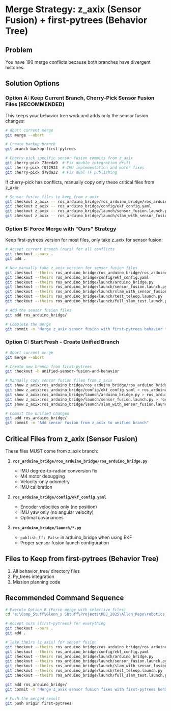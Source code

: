 # Merge Strategy: z_axix (Sensor Fusion) + first-pytrees (Behavior Tree)

## Problem
You have 190 merge conflicts because both branches have divergent histories.

## Solution Options

### **Option A: Keep Current Branch, Cherry-Pick Sensor Fusion Files (RECOMMENDED)**

This keeps your behavior tree work and adds only the sensor fusion changes:

```bash
# Abort current merge
git merge --abort

# Create backup branch
git branch backup-first-pytrees

# Cherry-pick specific sensor fusion commits from z_axix
git cherry-pick 73eeda9  # Fix double integration drift
git cherry-pick f0f2923  # IMU implementation and motor fixes
git cherry-pick d79da32  # Fix dual TF publishing
```

If cherry-pick has conflicts, manually copy only these critical files from z_axix:

```bash
# Sensor fusion files to keep from z_axix
git checkout z_axix -- ros_arduino_bridge/ros_arduino_bridge/ros_arduino_bridge.py
git checkout z_axix -- ros_arduino_bridge/config/ekf_config.yaml
git checkout z_axix -- ros_arduino_bridge/launch/sensor_fusion.launch.py
git checkout z_axix -- ros_arduino_bridge/launch/slam_with_sensor_fusion.launch.py
```

### **Option B: Force Merge with "Ours" Strategy**

Keep first-pytrees version for most files, only take z_axix for sensor fusion:

```bash
# Accept current branch (ours) for all conflicts
git checkout --ours .
git add .

# Now manually take z_axix version for sensor fusion files
git checkout --theirs ros_arduino_bridge/ros_arduino_bridge/ros_arduino_bridge.py
git checkout --theirs ros_arduino_bridge/config/ekf_config.yaml
git checkout --theirs ros_arduino_bridge/launch/arduino_bridge.py
git checkout --theirs ros_arduino_bridge/launch/sensor_fusion.launch.py
git checkout --theirs ros_arduino_bridge/launch/slam_with_sensor_fusion.launch.py
git checkout --theirs ros_arduino_bridge/launch/test_teleop.launch.py
git checkout --theirs ros_arduino_bridge/launch/full_slam_test.launch.py

# Add the sensor fusion files
git add ros_arduino_bridge/

# Complete the merge
git commit -m "Merge z_axix sensor fusion with first-pytrees behavior tree"
```

### **Option C: Start Fresh - Create Unified Branch**

```bash
# Abort current merge
git merge --abort

# Create new branch from first-pytrees
git checkout -b unified-sensor-fusion-and-behavior

# Manually copy sensor fusion files from z_axix
git show z_axix:ros_arduino_bridge/ros_arduino_bridge/ros_arduino_bridge.py > ros_arduino_bridge/ros_arduino_bridge/ros_arduino_bridge.py
git show z_axix:ros_arduino_bridge/config/ekf_config.yaml > ros_arduino_bridge/config/ekf_config.yaml
git show z_axix:ros_arduino_bridge/launch/arduino_bridge.py > ros_arduino_bridge/launch/arduino_bridge.py
git show z_axix:ros_arduino_bridge/launch/sensor_fusion.launch.py > ros_arduino_bridge/launch/sensor_fusion.launch.py
git show z_axix:ros_arduino_bridge/launch/slam_with_sensor_fusion.launch.py > ros_arduino_bridge/launch/slam_with_sensor_fusion.launch.py

# Commit the unified changes
git add ros_arduino_bridge/
git commit -m "Add sensor fusion from z_axix to unified branch"
```

## Critical Files from z_axix (Sensor Fusion)

These files MUST come from z_axix branch:

1. **`ros_arduino_bridge/ros_arduino_bridge/ros_arduino_bridge.py`**
   - IMU degree-to-radian conversion fix
   - M4 motor debugging
   - Velocity-only odometry
   - IMU calibration

2. **`ros_arduino_bridge/config/ekf_config.yaml`**
   - Encoder velocities only (no position)
   - IMU yaw only (no angular velocity)
   - Optimal covariances

3. **`ros_arduino_bridge/launch/*.py`**
   - `publish_tf: False` in arduino_bridge when using EKF
   - Proper sensor fusion launch configuration

## Files to Keep from first-pytrees (Behavior Tree)

1. All behavior_tree/ directory files
2. Py_trees integration
3. Mission planning code

## Recommended Command Sequence

```bash
# Execute Option B (Force merge with selective files)
cd "e:\Comp_Stuff\Glenn_s Shtuff\Projects\RDJ_2025\Allen_Repo\robotics_dojo_project"

# Accept ours (first-pytrees) for everything
git checkout --ours .
git add .

# Take theirs (z_axix) for sensor fusion
git checkout --theirs ros_arduino_bridge/ros_arduino_bridge/ros_arduino_bridge.py
git checkout --theirs ros_arduino_bridge/config/ekf_config.yaml
git checkout --theirs ros_arduino_bridge/launch/arduino_bridge.py
git checkout --theirs ros_arduino_bridge/launch/sensor_fusion.launch.py
git checkout --theirs ros_arduino_bridge/launch/slam_with_sensor_fusion.launch.py
git checkout --theirs ros_arduino_bridge/launch/test_teleop.launch.py
git checkout --theirs ros_arduino_bridge/launch/full_slam_test.launch.py

git add ros_arduino_bridge/
git commit -m "Merge z_axix sensor fusion fixes with first-pytrees behavior tree"

# Push the merged result
git push origin first-pytrees
```
